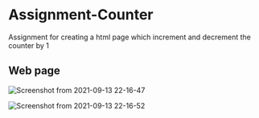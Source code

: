 # Assignment-Counter
Assignment for creating a html page which increment and decrement the counter by 1

## Web page

![Screenshot from 2021-09-13 22-16-47](https://user-images.githubusercontent.com/89975183/133125083-81bc35d5-e41c-4d04-93d5-28c5eedc4bdc.png)

![Screenshot from 2021-09-13 22-16-52](https://user-images.githubusercontent.com/89975183/133125116-4f8f0f24-2cba-460d-ad15-c7ab7245c218.png)


